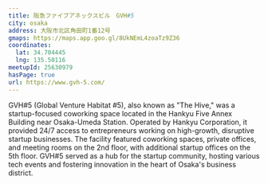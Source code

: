 ```yaml
---
title: 阪急ファイブアネックスビル　GVH#5
city: osaka
address: 大阪市北区角田町1番12号
gmaps: https://maps.app.goo.gl/8UkNEmL4zoaTz9Z36
coordinates:
  lat: 34.704445
  lng: 135.50116
meetupId: 25630979
hasPage: true
url: https://www.gvh-5.com/
---
```


GVH#5 (Global Venture Habitat #5), also known as "The Hive," was a startup-focused coworking space located in the Hankyu Five Annex Building near Osaka-Umeda Station. Operated by Hankyu Corporation, it provided 24/7 access to entrepreneurs working on high-growth, disruptive startup businesses. The facility featured coworking spaces, private offices, and meeting rooms on the 2nd floor, with additional startup offices on the 5th floor. GVH#5 served as a hub for the startup community, hosting various tech events and fostering innovation in the heart of Osaka's business district.
